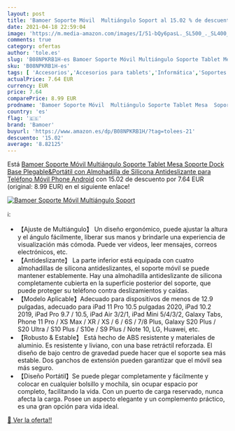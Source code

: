```yaml
---
layout: post
title: 'Bamoer Soporte Móvil  Multiángulo Soport al 15.02 % de descuento'
date: 2021-04-18 22:59:04
image: 'https://m.media-amazon.com/images/I/51-bQy6pasL._SL500_._SL400_.jpg'
comments: true
category: ofertas
author: 'tole.es'
slug: 'B08NPKRB1H-es Bamoer Soporte Móvil Multiángulo Soporte Tablet Mesa...'
sku: 'B08NPKRB1H-es'
tags: [ 'Accesorios','Accesorios para tablets','Informática','Soportes para tablets','android','bamoer', ]
actualPrice: 7.64 EUR
currency: EUR
price: 7.64
comparePrice: 8.99 EUR
prodname: 'Bamoer Soporte Móvil  Multiángulo Soporte Tablet Mesa  Soporte Dock Base Plegable&Portátil con Almohadilla de Silicona Antideslizante para Teléfono Móvil Phone  Android'
country: 'es'
flag: '🇪🇸'
brand: 'Bamoer'
buyurl: 'https://www.amazon.es/dp/B08NPKRB1H/?tag=tolees-21'
descuento: '15.02'
average: '8.82125'
---
```


Está [Bamoer Soporte Móvil  Multiángulo Soporte Tablet Mesa  Soporte Dock Base Plegable&Portátil con Almohadilla de Silicona Antideslizante para Teléfono Móvil Phone  Android](https://www.amazon.es/dp/B08NPKRB1H/?tag=tolees-21) con 15.02 de descuento por 7.64 EUR (original: 8.99 EUR) en el siguiente enlace!

[![Bamoer Soporte Móvil  Multiángulo Soport](https://m.media-amazon.com/images/I/51-bQy6pasL._SL500_._SL400_.jpg)](https://www.amazon.es/dp/B08NPKRB1H/?tag=tolees-21)

ℹ️:

- 【Ajuste de Multiángulo】 Un diseño ergonómico, puede ajustar la altura y el ángulo fácilmente, liberar sus manos y brindarle una experiencia de visualización más cómoda. Puede ver videos, leer mensajes, correos electrónicos, etc.
- 【Antideslizante】 La parte inferior está equipada con cuatro almohadillas de silicona antideslizantes, el soporte móvil se puede mantener establemente. Hay una almohadilla antideslizante de silicona completamente cubierta en la superficie posterior del soporte, que puede proteger su teléfono contra deslizamientos y caídas.
- 【Modelo Aplicable】Adecuado para dispositivos de menos de 12.9 pulgadas, adecuado para iPad 11 Pro 10.5 pulgadas 2020, iPad 10.2 2019, iPad Pro 9.7 / 10.5, iPad Air 3/2/1, iPad Mini 5/4/3/2, Galaxy Tabs, Phone 11 Pro / XS Max / XR / XS / 6 / 6S / 7/8 Plus, Galaxy S20 Plus / S20 Ultra / S10 Plus / S10e / S9 Plus / Note 10, LG, Huawei, etc.
- 【Robusto & Estable】 Está hecho de ABS resistente y materiales de aluminio. Es resistente y liviano, con una base retráctil reforzada. El diseño de bajo centro de gravedad puede hacer que el soporte sea más estable. Dos ganchos de extensión pueden garantizar que el móvil sea más seguro.
- 【Diseño Portátil】Se puede plegar completamente y fácilmente y colocar en cualquier bolsillo y mochila, sin ocupar espacio por completo, facilitando la vida. Con un puerto de carga reservado, nunca afecta la carga. Posee un aspecto elegante y un complemento práctico, es una gran opción para vida ideal.

[🛒 Ver la oferta!!](https://www.amazon.es/dp/B08NPKRB1H/?tag=tolees-21)
